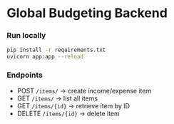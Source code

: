# Global Budgeting Backend

### Run locally
```bash
pip install -r requirements.txt
uvicorn app:app --reload
```

### Endpoints
- POST `/items/` → create income/expense item
- GET `/items/` → list all items
- GET `/items/{id}` → retrieve item by ID
- DELETE `/items/{id}` → delete item
